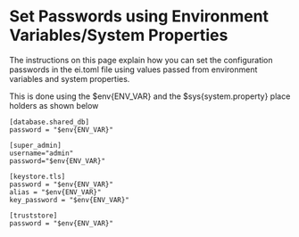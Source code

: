 # Set Passwords using Environment Variables/System Properties

The instructions on this page explain how you can set the configuration passwords in the ei.toml file using values passed from environment variables and system properties. 

This is done using the $env{ENV_VAR} and the $sys{system.property} place holders as shown below

```
[database.shared_db]
password = "$env{ENV_VAR}"

[super_admin]
username="admin"
password="$env{ENV_VAR}"

[keystore.tls]
password = "$env{ENV_VAR}" 
alias = "$env{ENV_VAR}" 
key_password = "$env{ENV_VAR}"  

[truststore]                  
password = "$env{ENV_VAR}" 
``` 
